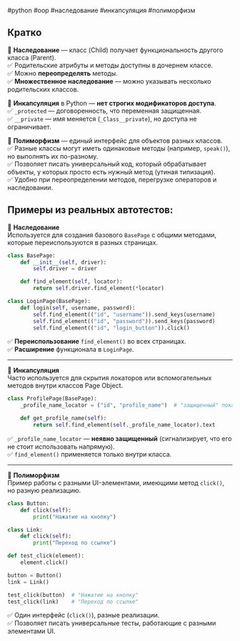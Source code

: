 #python #oop #наследование #инкапсуляция #полиморфизм

## Кратко

🔹 **Наследование** — класс (Child) получает функциональность другого класса (Parent).  
✅ Родительские атрибуты и методы доступны в дочернем классе.  
✅ Можно **переопределять** методы.  
✅ **Множественное наследование** — можно указывать несколько родительских классов.

🔹 **Инкапсуляция** в Python — **нет строгих модификаторов доступа**.  
✅ `_protected` — договоренность, что переменная защищенная.  
✅ `__private` — имя меняется (`_Class__private`), но доступа не ограничивает.

🔹 **Полиморфизм** — единый интерфейс для объектов разных классов.  
✅ Разные классы могут иметь одинаковые методы (например, `speak()`), но выполнять их по-разному.  
✅ Позволяет писать универсальный код, который обрабатывает объекты, у которых просто есть нужный метод (утиная типизация).  
✅ Удобно при переопределении методов, перегрузке операторов и наследовании.


## Примеры из реальных автотестов:


🔹 **Наследование**  
Используется для создания базового `BasePage` с общими методами, которые переиспользуются в разных страницах.

```python
class BasePage:
    def __init__(self, driver):
        self.driver = driver

    def find_element(self, locator):
        return self.driver.find_element(*locator)

class LoginPage(BasePage):
    def login(self, username, password):
        self.find_element(("id", "username")).send_keys(username)
        self.find_element(("id", "password")).send_keys(password)
        self.find_element(("id", "login_button")).click()
```

✅ **Переиспользование** `find_element()` во всех страницах.  
✅ **Расширение** функционала в `LoginPage`.

---

🔹 **Инкапсуляция**  
Часто используется для скрытия локаторов или вспомогательных методов внутри классов Page Object.

```python
class ProfilePage(BasePage):
    _profile_name_locator = ("id", "profile_name")  # "защищенный" локатор

    def get_profile_name(self):
        return self.find_element(self._profile_name_locator).text
```

✅ `_profile_name_locator` — **неявно защищенный** (сигнализирует, что его не стоит использовать напрямую).  
✅ `find_element()` применяется только внутри класса.

---

🔹 **Полиморфизм**  
Пример работы с разными UI-элементами, имеющими метод `click()`, но разную реализацию.

```python
class Button:
    def click(self):
        print("Нажатие на кнопку")

class Link:
    def click(self):
        print("Переход по ссылке")

def test_click(element):
    element.click()

button = Button()
link = Link()

test_click(button)  # "Нажатие на кнопку"
test_click(link)    # "Переход по ссылке"
```

✅ Один интерфейс (`click()`), разные реализации.  
✅ Позволяет писать универсальные тесты, работающие с разными элементами UI.